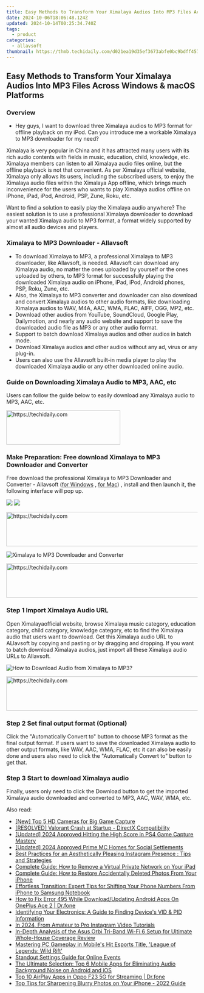 ```yaml
---
title: Easy Methods to Transform Your Ximalaya Audios Into MP3 Files Across Windows & macOS Platforms
date: 2024-10-06T18:06:48.124Z
updated: 2024-10-14T00:25:34.740Z
tags:
  - product
categories:
  - allavsoft
thumbnail: https://thmb.techidaily.com/d021ea19d35ef3673abfe0bc9bdff457eb34791e55514d7bc0ce5bafaca00aee.jpg
---
```


## Easy Methods to Transform Your Ximalaya Audios Into MP3 Files Across Windows & macOS Platforms

### Overview

* Hey guys, I want to download three Ximalaya audios to MP3 format for offline playback on my iPod. Can you introduce me a workable Ximalaya to MP3 downloader for my need?

Ximalaya is very popular in China and it has attracted many users with its rich audio contents with fields in music, education, child, knowledge, etc. Ximalaya members can listen to all Ximalaya audio files online, but the offline playback is not that convenient. As per Ximalaya official website, Ximalaya only allows its users, including the subscribed users, to enjoy the Ximalaya audio files within the Ximalaya App offline, which brings much inconvenience for the users who wants to play Ximalaya audios offline on iPhone, iPad, iPod, Android, PSP, Zune, Roku, etc.

Want to find a solution to easily play the Ximalaya audio anywhere? The easiest solution is to use a professional Ximalaya downloader to download your wanted Ximalaya audio to MP3 format, a format widely supported by almost all audio devices and players.

### Ximalaya to MP3 Downloader - Allavsoft

* To download Ximalaya to MP3, a professional Ximalaya to MP3 downloader, like Allavsoft, is needed. Allavsoft can download any Ximalaya audio, no matter the ones uploaded by yourself or the ones uploaded by others, to MP3 format for successfully playing the downloaded Ximalaya audio on iPhone, iPad, iPod, Android phones, PSP, Roku, Zune, etc.
* Also, the Ximalaya to MP3 converter and downloader can also download and convert Ximalaya audios to other audio formats, like downloading Ximalaya audios to WAV, M4A, AAC, WMA, FLAC, AIFF, OGG, MP2, etc.
* Download other audios from YouTube, SoundCloud, Google Play, Dailymotion, and nearly any audio website and support to save the downloaded audio file as MP3 or any other audio format.
* Support to batch download Ximalaya audios and other audios in batch mode.
* Download Ximalaya audios and other audios without any ad, virus or any plug-in.
* Users can also use the Allavsoft built-in media player to play the downloaded Ximalaya audio or any other downloaded online audio.

### Guide on Downloading Ximalaya Audio to MP3, AAC, etc

Users can follow the guide below to easily download any Ximalaya audio to MP3, AAC, etc.

<!-- affiliate ads begin -->
<a href="https://aligracehair.sjv.io/c/5597632/1880972/19272" target="_top" id="1880972">
  <img src="//a.impactradius-go.com/display-ad/19272-1880972" border="0" alt="https://techidaily.com" width="300" height="90"/>
</a>
<img height="0" width="0" src="https://aligracehair.sjv.io/i/5597632/1880972/19272" style="position:absolute;visibility:hidden;" border="0" />
<!-- affiliate ads end -->

### Make Preparation: Free download Ximalaya to MP3 Downloader and Converter

Free download the professional Ximalaya to MP3 Downloader and Converter - Allavsoft ([for Windows](https://tools.techidaily.com/allavsoft/products/) , [for Mac](https://tools.techidaily.com/allavsoft/products/)) , install and then launch it, the following interface will pop up.

[![](https://www.allavsoft.com/how-to/../images/how-to/free-download-win.jpg)](https://tools.techidaily.com/allavsoft/products/) [![](https://www.allavsoft.com/how-to/../images/how-to/free-download-mac.jpg)](https://tools.techidaily.com/allavsoft/products/)

<!-- affiliate ads begin -->
<a href="https://ephamedtechinc.pxf.io/c/5597632/2137220/26400" target="_top" id="2137220">
  <img src="//a.impactradius-go.com/display-ad/26400-2137220" border="0" alt="https://techidaily.com" width="728" height="90"/>
</a>
<img height="0" width="0" src="https://ephamedtechinc.pxf.io/i/5597632/2137220/26400" style="position:absolute;visibility:hidden;" border="0" />
<!-- affiliate ads end -->

![Ximalaya to MP3 Downloader and Converter](https://www.allavsoft.com/how-to/../images/allavsoft/screen-shot-600.jpg)

<!-- affiliate ads begin -->
<a href="https://ephamedtechinc.pxf.io/c/5597632/2136625/26400" target="_top" id="2136625">
  <img src="//a.impactradius-go.com/display-ad/26400-2136625" border="0" alt="https://techidaily.com" width="728" height="90"/>
</a>
<img height="0" width="0" src="https://ephamedtechinc.pxf.io/i/5597632/2136625/26400" style="position:absolute;visibility:hidden;" border="0" />
<!-- affiliate ads end -->

### Step 1 Import Ximalaya Audio URL

Open Ximalayaofficial website, browse Ximalaya music category, education category, child category, knowledge category, etc to find the Ximalaya audio that users want to download. Get this Ximalaya audio URL to ALlavsoft by copying and pasting or by dragging and dropping. If you want to batch download Ximalaya audios, just import all these Ximalaya audio URLs to Allavsoft.

![How to Download Audio from Ximalaya to MP3?](https://www.allavsoft.com/how-to/../images/how-to/download-rtmp-video/download-rtmp-video.jpg)

<!-- affiliate ads begin -->
<a href="https://appsumo.8odi.net/c/5597632/2100537/7443" target="_top" id="2100537">
  <img src="//a.impactradius-go.com/display-ad/7443-2100537" border="0" alt="https://techidaily.com" width="728" height="90"/>
</a>
<img height="0" width="0" src="https://appsumo.8odi.net/i/5597632/2100537/7443" style="position:absolute;visibility:hidden;" border="0" />
<!-- affiliate ads end -->

### Step 2 Set final output format (Optional)

Click the "Automatically Convert to" button to choose MP3 format as the final output format. If users want to save the downloaded Ximalaya audio to other output formats, like WAV, AAC, WMA, FLAC, etc it can also be easily done and users also need to click the "Automatically Convert to" button to get that.

### Step 3 Start to download Ximalaya audio

Finally, users only need to click the Download button to get the imported Ximalaya audio downloaded and converted to MP3, AAC, WAV, WMA, etc.

<ins class="adsbygoogle"
     style="display:block"
     data-ad-format="autorelaxed"
     data-ad-client="ca-pub-7571918770474297"
     data-ad-slot="1223367746"></ins>

<ins class="adsbygoogle"
     style="display:block"
     data-ad-client="ca-pub-7571918770474297"
     data-ad-slot="8358498916"
     data-ad-format="auto"
     data-full-width-responsive="true"></ins>

<span class="atpl-alsoreadstyle">Also read:</span>
<div><ul>
<li><a href="https://some-skills.techidaily.com/new-top-5-hd-cameras-for-big-game-capture/"><u>[New] Top 5 HD Cameras for Big Game Capture</u></a></li>
<li><a href="https://network-issues.techidaily.com/resolved-valorant-crash-at-startup-directx-compatibility/"><u>[RESOLVED] Valorant Crash at Startup - DirectX Compatibility</u></a></li>
<li><a href="https://screen-sharing-recording.techidaily.com/updated-2024-approved-hitting-the-high-score-in-ps4-game-capture-mastery/"><u>[Updated] 2024 Approved Hitting the High Score in PS4 Game Capture Mastery</u></a></li>
<li><a href="https://screen-activity-recording.techidaily.com/updated-2024-approved-prime-mc-homes-for-social-settlements/"><u>[Updated] 2024 Approved Prime MC Homes for Social Settlements</u></a></li>
<li><a href="https://discover-bytes.techidaily.com/best-practices-for-an-aesthetically-pleasing-instagram-presence-tips-and-strategies/"><u>Best Practices for an Aesthetically Pleasing Instagram Presence : Tips and Strategies</u></a></li>
<li><a href="https://discover-bytes.techidaily.com/complete-guide-how-to-remove-a-virtual-private-network-on-your-ipad/"><u>Complete Guide: How to Remove a Virtual Private Network on Your iPad</u></a></li>
<li><a href="https://discover-bytes.techidaily.com/complete-guide-how-to-restore-accidentally-deleted-photos-from-your-iphone/"><u>Complete Guide: How to Restore Accidentally Deleted Photos From Your iPhone</u></a></li>
<li><a href="https://discover-bytes.techidaily.com/effortless-transition-expert-tips-for-shifting-your-phone-numbers-from-iphone-to-samsung-notebook/"><u>Effortless Transition: Expert Tips for Shifting Your Phone Numbers From iPhone to Samsung Notebook</u></a></li>
<li><a href="https://change-location.techidaily.com/how-to-fix-error-495-while-downloadupdating-android-apps-on-oneplus-ace-2-drfone-by-drfone-fix-android-problems-fix-android-problems/"><u>How to Fix Error 495 While Download/Updating Android Apps On OnePlus Ace 2 | Dr.fone</u></a></li>
<li><a href="https://discover-bytes.techidaily.com/identifying-your-electronics-a-guide-to-finding-devices-vid-and-pid-information/"><u>Identifying Your Electronics: A Guide to Finding Device's VID & PID Information</u></a></li>
<li><a href="https://instagram-videos.techidaily.com/in-2024-from-amateur-to-pro-instagram-video-tutorials/"><u>In 2024, From Amateur to Pro Instagram Video Tutorials</u></a></li>
<li><a href="https://buynow-tips.techidaily.com/in-depth-analysis-of-the-asus-orbi-tri-band-wi-fi-6-setup-for-ultimate-whole-house-coverage-review/"><u>In-Depth Analysis of the Asus Orbi Tri-Band Wi-Fi 6 Setup for Ultimate Whole-House Coverage Review</u></a></li>
<li><a href="https://discover-bytes.techidaily.com/mastering-pc-gameplay-in-mobiles-hit-esports-title-league-of-legends-wild-rift/"><u>Mastering PC Gameplay in Mobile's Hit Esports Title, 'League of Legends: Wild Rift'</u></a></li>
<li><a href="https://extra-lessons.techidaily.com/standout-settings-guide-for-online-events/"><u>Standout Settings Guide for Online Events</u></a></li>
<li><a href="https://discover-bytes.techidaily.com/the-ultimate-selection-top-6-mobile-apps-for-eliminating-audio-background-noise-on-android-and-ios/"><u>The Ultimate Selection: Top 6 Mobile Apps for Eliminating Audio Background Noise on Android and iOS</u></a></li>
<li><a href="https://screen-mirror.techidaily.com/top-10-airplay-apps-in-oppo-f23-5g-for-streaming-drfone-by-drfone-android/"><u>Top 10 AirPlay Apps in Oppo F23 5G for Streaming | Dr.fone</u></a></li>
<li><a href="https://discover-bytes.techidaily.com/top-tips-for-sharpening-blurry-photos-on-your-iphone-2022-guide/"><u>Top Tips for Sharpening Blurry Photos on Your iPhone - 2022 Guide</u></a></li>
</ul></div>

